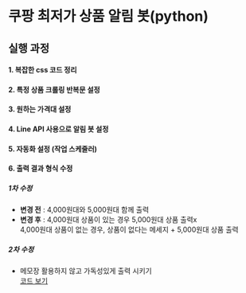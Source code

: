 # 쿠팡 최저가 상품 알림 봇(python)
## 실행 과정
#### 1. 복잡한 css 코드 정리
#### 2. 특정 상품 크롤링 반복문 설정
#### 3. 원하는 가격대 설정
#### 4. Line API 사용으로 알림 봇 설정
#### 5. 자동화 설정 (작업 스케줄러)
#### 6. 출력 결과 형식 수정

##### 1차 수정 
- **변경 전** : 4,000원대와 5,000원대 함께 출력
- **변경 후** :  4,000원대 상품이 있는 경우 5,000원대 상품 출력x           
4,000원대 상품이 없는 경우, 상품이 없다는 메세지 + 5,000원대 상품 출력

##### 2차 수정
- 메모장 활용하지 않고 가독성있게 출력 시키기    
[코드 보기](https://github.com/haedal-project/python/blob/6499f3c477d6c7d8b9cc963bfc77783ec2bb458f/bot/coupang.py#L50)
